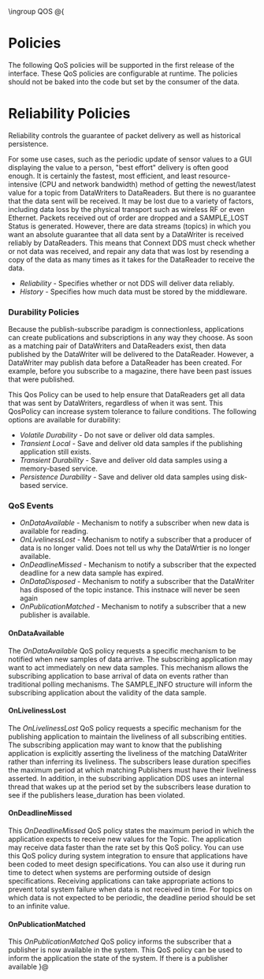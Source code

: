 \ingroup QOS
 @{

# Policies

The following QoS policies will be supported in the first release of the interface.  These QoS policies are configurable at runtime.  The policies should not be baked into the code but set by the consumer of the data.

# Reliability Policies

Reliability controls the guarantee of packet delivery as well as historical persistence.

For some use cases, such as the periodic update of sensor values to a GUI displaying the value to a person, "best effort" delivery is often good enough. It is certainly the fastest, most efficient, and least resource-intensive (CPU and network bandwidth) method of getting the newest/latest value for a topic from DataWriters to DataReaders. But there is no guarantee that the data sent will be received. It may be lost due to a variety of factors, including data loss by the physical transport such as wireless RF or even Ethernet. Packets received out of order are dropped and a SAMPLE_LOST Status is generated.
However, there are data streams (topics) in which you want an absolute guarantee that all data sent by a DataWriter is received reliably by DataReaders. This means that Connext DDS must check whether or not data was received, and repair any data that was lost by resending a copy of the data as many times as it takes for the DataReader to receive the data.

* *Reliability* - Specifies whether or not DDS will deliver data reliably.
* *History* - Specifies how much data must be stored by the middleware.

### Durability Policies

Because the publish-subscribe paradigm is connectionless, applications can create publications and subscriptions in any way they choose. As soon as a matching pair of DataWriters and DataReaders exist, then data published by the DataWriter will be delivered to the DataReader. However, a DataWriter may publish data before a DataReader has been created. For example, before you subscribe to a magazine, there have been past issues that were published.

This Qos Policy can be used to help ensure that DataReaders get all data that was sent by DataWriters, regardless of when it was sent. This QosPolicy can increase system tolerance to failure conditions.  The following options are available for durability:

* *Volatile Durability* - Do not save or deliver old data samples.
* *Transient Local* - Save and deliver old data samples if the publishing application still exists.
* *Transient Durability* - Save and deliver old data samples using a memory-based service.
* *Persistence Durability* - Save and deliver old data samples using disk-based service.

### QoS Events

* *OnDataAvailable* - Mechanism to notify a subscriber when new data is available for reading.             
* *OnLivelinessLost* - Mechanism to notify a subscriber that a producer of data is no longer valid. Does not tell us why the DataWrtier is no longer available.
* *OnDeadlineMissed* - Mechanism to notify a subscriber that the expected deadline for a new data sample has expired.
* *OnDataDisposed* - Mechanism to notify a subscriber that the DataWriter has disposed of the topic instance.  This instnace will never be seen again
* *OnPublicationMatched* - Mechanism to notify a subscriber that a new publisher is available.

#### OnDataAvailable

The *OnDataAvailable* QoS policy requests a specific mechanism to be notified when new samples of data arrive.  The subscribing application may want to act immediately on new data samples.  This mechanism allows the subscribing application to base arrival of data on events rather than traditional polling mechanisms.  The SAMPLE_INFO structure will inform the subscribing application about the validity of the data sample.

#### OnLivelinessLost

The *OnLivelinessLost* QoS policy requests a specific mechanism for the publishing application to maintain the liveliness of all subscribing entities. The subscribing application may want to know that the publishing application is explicitly asserting the liveliness of the matching DataWriter rather than inferring its liveliness.  The subscribers lease duration specifies the maximum period at which matching Publishers must have their liveliness asserted. In addition, in the subscribing application DDS uses an internal thread that wakes up at the period set by the subscribers lease duration to see if the publishers lease_duration has been violated.

#### OnDeadlineMissed

This *OnDeadlineMissed* QoS policy states the maximum period in which the application expects to receive new values for the Topic. The application may receive data faster than the rate set by this QoS policy.  You can use this QoS policy during system integration to ensure that applications have been coded to meet design specifications. You can also use it during run time to detect when systems are performing outside of design specifications. Receiving applications can take appropriate actions to prevent total system failure when data is not received in time. For topics on which data is not expected to be periodic, the deadline period should be set to an infinite value.

#### OnPublicationMatched

This *OnPublicationMatched* QoS policy informs the subscriber that a publisher is now available in the system.  This QoS policy can be used to inform the application the state of the system.  If there is a publisher available 
}@